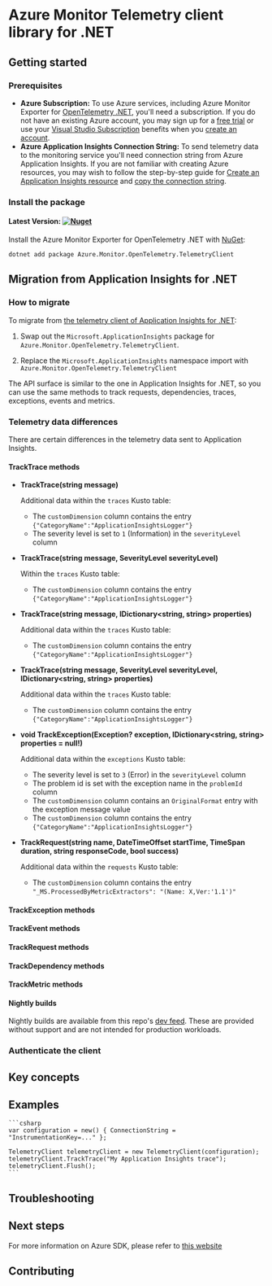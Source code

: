 # Azure Monitor Telemetry client library for .NET

## Getting started

### Prerequisites

- **Azure Subscription:**  To use Azure services, including Azure Monitor Exporter for [OpenTelemetry .NET](https://github.com/open-telemetry/opentelemetry-dotnet), you'll need a subscription.  If you do not have an existing Azure account, you may sign up for a [free trial](https://azure.microsoft.com/free/dotnet/) or use your [Visual Studio Subscription](https://visualstudio.microsoft.com/subscriptions/) benefits when you [create an account](https://azure.microsoft.com/account).
- **Azure Application Insights Connection String:** To send telemetry data to the monitoring service you'll need connection string from Azure Application Insights. If you are not familiar with creating Azure resources, you may wish to follow the step-by-step guide for [Create an Application Insights resource](https://learn.microsoft.com/azure/azure-monitor/app/create-new-resource) and [copy the connection string](https://learn.microsoft.com/azure/azure-monitor/app/sdk-connection-string?tabs=net#find-your-connection-string).

### Install the package

#### Latest Version: [![Nuget](https://img.shields.io/nuget/vpre/Azure.Monitor.OpenTelemetry.TelemetryClient.svg)](https://www.nuget.org/packages/Azure.Monitor.OpenTelemetry.TelemetryClient/)

Install the Azure Monitor Exporter for OpenTelemetry .NET with [NuGet](https://www.nuget.org/):
```dotnetcli
dotnet add package Azure.Monitor.OpenTelemetry.TelemetryClient
```

## Migration from Application Insights for .NET

### How to migrate

To migrate from [the telemetry client of Application Insights for .NET](https://learn.microsoft.com/en-us/previous-versions/azure/azure-monitor/app/console):

1) Swap out the `Microsoft.ApplicationInsights` package for `Azure.Monitor.OpenTelemetry.TelemetryClient`.

2) Replace the `Microsoft.ApplicationInsights` namespace import with `Azure.Monitor.OpenTelemetry.TelemetryClient`

The API surface is similar to the one in Application Insights for .NET, so you can use the same methods to track requests, dependencies, traces, exceptions, events and metrics.

### Telemetry data differences

There are certain differences in the telemetry data sent to Application Insights.

#### TrackTrace methods

 * **TrackTrace(string message)**

   Additional data within the `traces` Kusto table:
   * The `customDimension` column contains the entry `{"CategoryName":"ApplicationInsightsLogger"}`
   * The severity level is set to `1` (Information) in the `severityLevel` column

* **TrackTrace(string message, SeverityLevel severityLevel)**

  Within the `traces` Kusto table:
    * The `customDimension` column contains the entry `{"CategoryName":"ApplicationInsightsLogger"}`

* **TrackTrace(string message, IDictionary<string, string> properties)**

  Additional data within the `traces` Kusto table:
    * The `customDimension` column contains the entry `{"CategoryName":"ApplicationInsightsLogger"}`

* **TrackTrace(string message, SeverityLevel severityLevel, IDictionary<string, string> properties)**

  Additional data within the `traces` Kusto table:
    * The `customDimension` column contains the entry `{"CategoryName":"ApplicationInsightsLogger"}`

* **void TrackException(Exception? exception, IDictionary<string, string> properties = null!)**

  Additional data within the `exceptions` Kusto table:
    * The severity level is set to `3` (Error) in the `severityLevel` column
    * The problem id is set with the exception name in the `problemId` column
    * The `customDimension` column contains an `OriginalFormat` entry with the exception message value
    * The `customDimension` column contains the entry `{"CategoryName":"ApplicationInsightsLogger"}`

* **TrackRequest(string name, DateTimeOffset startTime, TimeSpan duration, string responseCode, bool success)**

  Additional data within the `requests` Kusto table:
    * The `customDimension` column contains the entry `"_MS.ProcessedByMetricExtractors": "(Name: X,Ver:'1.1')"`

#### TrackException methods

#### TrackEvent methods

#### TrackRequest methods

#### TrackDependency methods

#### TrackMetric methods


#### Nightly builds

Nightly builds are available from this repo's [dev feed](https://github.com/Azure/azure-sdk-for-net/blob/main/CONTRIBUTING.md#nuget-package-dev-feed).
These are provided without support and are not intended for production workloads.

### Authenticate the client

## Key concepts

## Examples

    ```csharp
	var configuration = new() { ConnectionString = "InstrumentationKey=..." };

	TelemetryClient telemetryClient = new TelemetryClient(configuration);
	telemetryClient.TrackTrace("My Application Insights trace");
	telemetryClient.Flush();
	```

## Troubleshooting

## Next steps

For more information on Azure SDK, please refer to [this website](https://azure.github.io/azure-sdk/)

## Contributing
